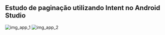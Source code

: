## Estudo de paginação utilizando Intent no Android Studio

![img_app_1](https://user-images.githubusercontent.com/72111534/150446140-e806d31b-802c-4e59-bc20-bac32c8ee4d1.jpg)
![img_app_2](https://user-images.githubusercontent.com/72111534/150446157-5f8931e8-36ba-4aff-b53a-04e5dd077f2c.jpg)

